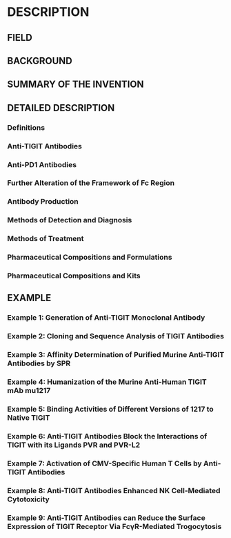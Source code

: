 # DESCRIPTION

## FIELD

## BACKGROUND

## SUMMARY OF THE INVENTION

## DETAILED DESCRIPTION

### Definitions

### Anti-TIGIT Antibodies

### Anti-PD1 Antibodies

### Further Alteration of the Framework of Fc Region

### Antibody Production

### Methods of Detection and Diagnosis

### Methods of Treatment

### Pharmaceutical Compositions and Formulations

### Pharmaceutical Compositions and Kits

## EXAMPLE

### Example 1: Generation of Anti-TIGIT Monoclonal Antibody

### Example 2: Cloning and Sequence Analysis of TIGIT Antibodies

### Example 3: Affinity Determination of Purified Murine Anti-TIGIT Antibodies by SPR

### Example 4: Humanization of the Murine Anti-Human TIGIT mAb mu1217

### Example 5: Binding Activities of Different Versions of 1217 to Native TIGIT

### Example 6: Anti-TIGIT Antibodies Block the Interactions of TIGIT with its Ligands PVR and PVR-L2

### Example 7: Activation of CMV-Specific Human T Cells by Anti-TIGIT Antibodies

### Example 8: Anti-TIGIT Antibodies Enhanced NK Cell-Mediated Cytotoxicity

### Example 9: Anti-TIGIT Antibodies can Reduce the Surface Expression of TIGIT Receptor Via FcγR-Mediated Trogocytosis

